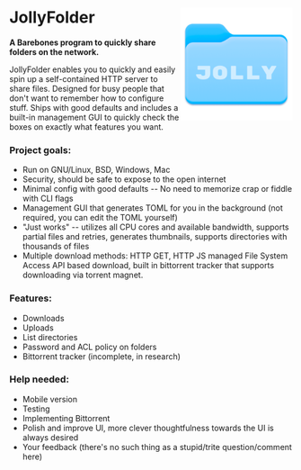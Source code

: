# <img align="right" src="static/jolly_logo_long.png" alt="JollyFolder Logo" title="JollyFolder" width="200px" height="200px"> JollyFolder


**A Barebones program to quickly share folders on the network.**

JollyFolder enables you to quickly and easily spin up a self-contained HTTP server to share files. Designed for busy people that don't want to remember how to configure stuff. Ships with good defaults and includes a built-in management GUI to quickly check the boxes on exactly what features you want.

### Project goals:
- Run on GNU/Linux, BSD, Windows, Mac
- Security, should be safe to expose to the open internet
- Minimal config with good defaults -- No need to memorize crap or fiddle with CLI flags
- Management GUI that generates TOML for you in the background (not required, you can edit the TOML yourself)
- "Just works" -- utilizes all CPU cores and available bandwidth, supports partial files and retries, generates thumbnails, supports directories with thousands of files
- Multiple download methods: HTTP GET, HTTP JS managed File System Access API based download, built in bittorrent tracker that supports downloading via torrent magnet.

### Features:
- Downloads
- Uploads
- List directories
- Password and ACL policy on folders
- Bittorrent tracker (incomplete, in research)

### Help needed:
- Mobile version
- Testing
- Implementing Bittorrent
- Polish and improve UI, more clever thoughtfulness towards the UI is always desired
- Your feedback (there's no such thing as a stupid/trite question/comment here)
